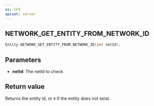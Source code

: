 ```yaml
---
ns: CFX
apiset: server
---
```

## NETWORK_GET_ENTITY_FROM_NETWORK_ID

```c
Entity NETWORK_GET_ENTITY_FROM_NETWORK_ID(int netId);
```

## Parameters
* **netId**: The netId to check

## Return value
Returns the entity id, or `0` if the entity does not exist.
